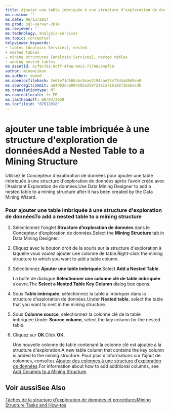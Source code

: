 ```yaml
---
title: Ajouter une table imbriquée à une structure d’exploration de données | Microsoft Docs
ms.custom: ''
ms.date: 06/13/2017
ms.prod: sql-server-2014
ms.reviewer: ''
ms.technology: analysis-services
ms.topic: conceptual
helpviewer_keywords:
- tables [Analysis Services], nested
- nested tables
- mining structures [Analysis Services], nested tables
- adding nested tables
ms.assetid: 6cf9c701-9cff-4fae-94c2-73796c24ef59
author: minewiskan
ms.author: owend
ms.openlocfilehash: 2e61e71d566abc9aae2194cae244f5d4ad8d9ea0
ms.sourcegitcommit: ad4d92dce894592a259721a1571b1d8736abacdb
ms.translationtype: MT
ms.contentlocale: fr-FR
ms.lasthandoff: 08/04/2020
ms.locfileid: "87612018"
---
```

# <a name="add-a-nested-table-to-a-mining-structure"></a><span data-ttu-id="f4a59-102">ajouter une table imbriquée à une structure d'exploration de données</span><span class="sxs-lookup"><span data-stu-id="f4a59-102">Add a Nested Table to a Mining Structure</span></span>
  <span data-ttu-id="f4a59-103">Utilisez le Concepteur d'exploration de données pour ajouter une table imbriquée à une structure d'exploration de données après l'avoir créée avec l'Assistant Exploration de données.</span><span class="sxs-lookup"><span data-stu-id="f4a59-103">Use Data Mining Designer to add a nested table to a mining structure after it has been created by the Data Mining Wizard.</span></span>  
  
### <a name="to-add-a-nested-table-to-a-mining-structure"></a><span data-ttu-id="f4a59-104">Pour ajouter une table imbriquée à une structure d'exploration de données</span><span class="sxs-lookup"><span data-stu-id="f4a59-104">To add a nested table to a mining structure</span></span>  
  
1.  <span data-ttu-id="f4a59-105">Sélectionnez l’onglet **Structure d’exploration de données** dans le Concepteur d’exploration de données.</span><span class="sxs-lookup"><span data-stu-id="f4a59-105">Select the **Mining Structure** tab in Data Mining Designer.</span></span>  
  
2.  <span data-ttu-id="f4a59-106">Cliquez avec le bouton droit de la souris sur la structure d'exploration à laquelle vous voulez ajouter une colonne de table.</span><span class="sxs-lookup"><span data-stu-id="f4a59-106">Right-click the mining structure to which you want to add a table column.</span></span>  
  
3.  <span data-ttu-id="f4a59-107">Sélectionnez **Ajouter une table imbriquée**.</span><span class="sxs-lookup"><span data-stu-id="f4a59-107">Select **Add a Nested Table**.</span></span>  
  
     <span data-ttu-id="f4a59-108">La boîte de dialogue **Sélectionner une colonne clé de table imbriquée** s’ouvre.</span><span class="sxs-lookup"><span data-stu-id="f4a59-108">The **Select a Nested Table Key Column** dialog box opens.</span></span>  
  
4.  <span data-ttu-id="f4a59-109">Sous **Table imbriquée**, sélectionnez la table à imbriquer dans la structure d’exploration de données.</span><span class="sxs-lookup"><span data-stu-id="f4a59-109">Under **Nested table**, select the table that you want to nest in the mining structure.</span></span>  
  
5.  <span data-ttu-id="f4a59-110">Sous **Colonne source**, sélectionnez la colonne clé de la table imbriquée.</span><span class="sxs-lookup"><span data-stu-id="f4a59-110">Under **Source column**, select the key column for the nested table.</span></span>  
  
6.  <span data-ttu-id="f4a59-111">Cliquez sur **OK**.</span><span class="sxs-lookup"><span data-stu-id="f4a59-111">Click **OK**.</span></span>  
  
     <span data-ttu-id="f4a59-112">Une nouvelle colonne de table contenant la colonne clé est ajoutée à la structure d'exploration.</span><span class="sxs-lookup"><span data-stu-id="f4a59-112">A new table column that contains the key column is added to the mining structure.</span></span> <span data-ttu-id="f4a59-113">Pour plus d’informations sur l’ajout de colonnes, consultez [Ajouter des colonnes à une structure d’exploration de données](add-columns-to-a-mining-structure.md).</span><span class="sxs-lookup"><span data-stu-id="f4a59-113">For information about how to add additional columns, see [Add Columns to a Mining Structure](add-columns-to-a-mining-structure.md).</span></span>  
  
## <a name="see-also"></a><span data-ttu-id="f4a59-114">Voir aussi</span><span class="sxs-lookup"><span data-stu-id="f4a59-114">See Also</span></span>  
 [<span data-ttu-id="f4a59-115">Tâches de la structure d'exploration de données et procédures</span><span class="sxs-lookup"><span data-stu-id="f4a59-115">Mining Structure Tasks and How-tos</span></span>](mining-structure-tasks-and-how-tos.md)  
  
  

